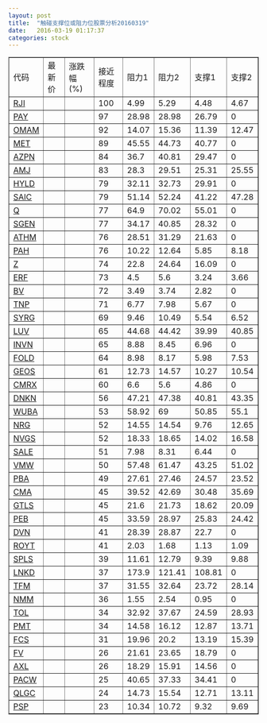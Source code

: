 ```yaml
---
layout: post
title:  "触碰支撑位或阻力位股票分析20160319"
date:   2016-03-19 01:17:37
categories: stock
---
```

<script type="text/javascript">
var stockList = []
stockList.push('gb_rji');
stockList.push('gb_pay');
stockList.push('gb_omam');
stockList.push('gb_met');
stockList.push('gb_azpn');
stockList.push('gb_amj');
stockList.push('gb_hyld');
stockList.push('gb_saic');
stockList.push('gb_q');
stockList.push('gb_sgen');
stockList.push('gb_athm');
stockList.push('gb_pah');
stockList.push('gb_z');
stockList.push('gb_erf');
stockList.push('gb_bv');
stockList.push('gb_tnp');
stockList.push('gb_syrg');
stockList.push('gb_luv');
stockList.push('gb_invn');
stockList.push('gb_fold');
stockList.push('gb_geos');
stockList.push('gb_cmrx');
stockList.push('gb_dnkn');
stockList.push('gb_wuba');
stockList.push('gb_nrg');
stockList.push('gb_nvgs');
stockList.push('gb_sale');
stockList.push('gb_vmw');
stockList.push('gb_pba');
stockList.push('gb_cma');
stockList.push('gb_gtls');
stockList.push('gb_peb');
stockList.push('gb_dvn');
stockList.push('gb_royt');
stockList.push('gb_spls');
stockList.push('gb_lnkd');
stockList.push('gb_tfm');
stockList.push('gb_nmm');
stockList.push('gb_tol');
stockList.push('gb_pmt');
stockList.push('gb_fcs');
stockList.push('gb_fv');
stockList.push('gb_axl');
stockList.push('gb_pacw');
stockList.push('gb_qlgc');
stockList.push('gb_psp');
</script>
<table border="1">
 <tr>
 <td>代码</td>
 <td>最新价</td>
 <td>涨跌幅(%)</td>
 <td>接近程度</td>
 <td>阻力1</td>
 <td>阻力2</td>
 <td>支撑1</td>
 <td>支撑2</td>
</tr>
  <tr id="rji" class="green">
  <td><a href="http://stock.finance.sina.com.cn/usstock/quotes/RJI.html" target="_blank">RJI</a></td><td></td><td></td><td>100</td><td>4.99</td><td>5.29</td><td>4.48</td><td>4.67</td></tr>
  <tr id="pay" class="red">
  <td><a href="http://stock.finance.sina.com.cn/usstock/quotes/PAY.html" target="_blank">PAY</a></td><td></td><td></td><td>97</td><td>28.98</td><td>28.98</td><td>26.79</td><td>0</td></tr>
  <tr id="omam" class="green">
  <td><a href="http://stock.finance.sina.com.cn/usstock/quotes/OMAM.html" target="_blank">OMAM</a></td><td></td><td></td><td>92</td><td>14.07</td><td>15.36</td><td>11.39</td><td>12.47</td></tr>
  <tr id="met" class="red">
  <td><a href="http://stock.finance.sina.com.cn/usstock/quotes/MET.html" target="_blank">MET</a></td><td></td><td></td><td>89</td><td>45.55</td><td>44.73</td><td>40.77</td><td>0</td></tr>
  <tr id="azpn" class="red">
  <td><a href="http://stock.finance.sina.com.cn/usstock/quotes/AZPN.html" target="_blank">AZPN</a></td><td></td><td></td><td>84</td><td>36.7</td><td>40.81</td><td>29.47</td><td>0</td></tr>
  <tr id="amj" class="red">
  <td><a href="http://stock.finance.sina.com.cn/usstock/quotes/AMJ.html" target="_blank">AMJ</a></td><td></td><td></td><td>83</td><td>28.3</td><td>29.51</td><td>25.31</td><td>25.55</td></tr>
  <tr id="hyld" class="red">
  <td><a href="http://stock.finance.sina.com.cn/usstock/quotes/HYLD.html" target="_blank">HYLD</a></td><td></td><td></td><td>79</td><td>32.11</td><td>32.73</td><td>29.91</td><td>0</td></tr>
  <tr id="saic" class="green">
  <td><a href="http://stock.finance.sina.com.cn/usstock/quotes/SAIC.html" target="_blank">SAIC</a></td><td></td><td></td><td>79</td><td>51.14</td><td>52.24</td><td>41.22</td><td>47.28</td></tr>
  <tr id="q" class="red">
  <td><a href="http://stock.finance.sina.com.cn/usstock/quotes/Q.html" target="_blank">Q</a></td><td></td><td></td><td>77</td><td>64.9</td><td>70.02</td><td>55.01</td><td>0</td></tr>
  <tr id="sgen" class="red">
  <td><a href="http://stock.finance.sina.com.cn/usstock/quotes/SGEN.html" target="_blank">SGEN</a></td><td></td><td></td><td>77</td><td>34.17</td><td>40.85</td><td>28.32</td><td>0</td></tr>
  <tr id="athm" class="red">
  <td><a href="http://stock.finance.sina.com.cn/usstock/quotes/ATHM.html" target="_blank">ATHM</a></td><td></td><td></td><td>76</td><td>28.51</td><td>31.29</td><td>21.63</td><td>0</td></tr>
  <tr id="pah" class="green">
  <td><a href="http://stock.finance.sina.com.cn/usstock/quotes/PAH.html" target="_blank">PAH</a></td><td></td><td></td><td>76</td><td>10.22</td><td>12.64</td><td>5.85</td><td>8.18</td></tr>
  <tr id="z" class="red">
  <td><a href="http://stock.finance.sina.com.cn/usstock/quotes/Z.html" target="_blank">Z</a></td><td></td><td></td><td>74</td><td>22.8</td><td>24.64</td><td>16.09</td><td>0</td></tr>
  <tr id="erf" class="green">
  <td><a href="http://stock.finance.sina.com.cn/usstock/quotes/ERF.html" target="_blank">ERF</a></td><td></td><td></td><td>73</td><td>4.5</td><td>5.6</td><td>3.24</td><td>3.66</td></tr>
  <tr id="bv" class="red">
  <td><a href="http://stock.finance.sina.com.cn/usstock/quotes/BV.html" target="_blank">BV</a></td><td></td><td></td><td>72</td><td>3.49</td><td>3.74</td><td>2.82</td><td>0</td></tr>
  <tr id="tnp" class="red">
  <td><a href="http://stock.finance.sina.com.cn/usstock/quotes/TNP.html" target="_blank">TNP</a></td><td></td><td></td><td>71</td><td>6.77</td><td>7.98</td><td>5.67</td><td>0</td></tr>
  <tr id="syrg" class="red">
  <td><a href="http://stock.finance.sina.com.cn/usstock/quotes/SYRG.html" target="_blank">SYRG</a></td><td></td><td></td><td>69</td><td>9.46</td><td>10.49</td><td>5.54</td><td>6.52</td></tr>
  <tr id="luv" class="green">
  <td><a href="http://stock.finance.sina.com.cn/usstock/quotes/LUV.html" target="_blank">LUV</a></td><td></td><td></td><td>65</td><td>44.68</td><td>44.42</td><td>39.99</td><td>40.85</td></tr>
  <tr id="invn" class="red">
  <td><a href="http://stock.finance.sina.com.cn/usstock/quotes/INVN.html" target="_blank">INVN</a></td><td></td><td></td><td>65</td><td>8.88</td><td>8.45</td><td>6.96</td><td>0</td></tr>
  <tr id="fold" class="red">
  <td><a href="http://stock.finance.sina.com.cn/usstock/quotes/FOLD.html" target="_blank">FOLD</a></td><td></td><td></td><td>64</td><td>8.98</td><td>8.17</td><td>5.98</td><td>7.53</td></tr>
  <tr id="geos" class="red">
  <td><a href="http://stock.finance.sina.com.cn/usstock/quotes/GEOS.html" target="_blank">GEOS</a></td><td></td><td></td><td>61</td><td>12.73</td><td>14.57</td><td>10.27</td><td>10.54</td></tr>
  <tr id="cmrx" class="green">
  <td><a href="http://stock.finance.sina.com.cn/usstock/quotes/CMRX.html" target="_blank">CMRX</a></td><td></td><td></td><td>60</td><td>6.6</td><td>5.6</td><td>4.86</td><td>0</td></tr>
  <tr id="dnkn" class="red">
  <td><a href="http://stock.finance.sina.com.cn/usstock/quotes/DNKN.html" target="_blank">DNKN</a></td><td></td><td></td><td>56</td><td>47.21</td><td>47.38</td><td>40.81</td><td>43.35</td></tr>
  <tr id="wuba" class="red">
  <td><a href="http://stock.finance.sina.com.cn/usstock/quotes/WUBA.html" target="_blank">WUBA</a></td><td></td><td></td><td>53</td><td>58.92</td><td>69</td><td>50.85</td><td>55.1</td></tr>
  <tr id="nrg" class="red">
  <td><a href="http://stock.finance.sina.com.cn/usstock/quotes/NRG.html" target="_blank">NRG</a></td><td></td><td></td><td>52</td><td>14.55</td><td>14.54</td><td>9.76</td><td>12.65</td></tr>
  <tr id="nvgs" class="green">
  <td><a href="http://stock.finance.sina.com.cn/usstock/quotes/NVGS.html" target="_blank">NVGS</a></td><td></td><td></td><td>52</td><td>18.33</td><td>18.65</td><td>14.02</td><td>16.58</td></tr>
  <tr id="sale" class="green">
  <td><a href="http://stock.finance.sina.com.cn/usstock/quotes/SALE.html" target="_blank">SALE</a></td><td></td><td></td><td>51</td><td>7.98</td><td>8.31</td><td>6.44</td><td>0</td></tr>
  <tr id="vmw" class="green">
  <td><a href="http://stock.finance.sina.com.cn/usstock/quotes/VMW.html" target="_blank">VMW</a></td><td></td><td></td><td>50</td><td>57.48</td><td>61.47</td><td>43.25</td><td>51.02</td></tr>
  <tr id="pba" class="red">
  <td><a href="http://stock.finance.sina.com.cn/usstock/quotes/PBA.html" target="_blank">PBA</a></td><td></td><td></td><td>49</td><td>27.61</td><td>27.46</td><td>24.57</td><td>23.52</td></tr>
  <tr id="cma" class="red">
  <td><a href="http://stock.finance.sina.com.cn/usstock/quotes/CMA.html" target="_blank">CMA</a></td><td></td><td></td><td>45</td><td>39.52</td><td>42.69</td><td>30.48</td><td>35.69</td></tr>
  <tr id="gtls" class="red">
  <td><a href="http://stock.finance.sina.com.cn/usstock/quotes/GTLS.html" target="_blank">GTLS</a></td><td></td><td></td><td>45</td><td>21.6</td><td>21.73</td><td>18.62</td><td>20.09</td></tr>
  <tr id="peb" class="red">
  <td><a href="http://stock.finance.sina.com.cn/usstock/quotes/PEB.html" target="_blank">PEB</a></td><td></td><td></td><td>45</td><td>33.59</td><td>28.97</td><td>25.83</td><td>24.42</td></tr>
  <tr id="dvn" class="red">
  <td><a href="http://stock.finance.sina.com.cn/usstock/quotes/DVN.html" target="_blank">DVN</a></td><td></td><td></td><td>41</td><td>28.39</td><td>28.87</td><td>22.7</td><td>0</td></tr>
  <tr id="royt" class="red">
  <td><a href="http://stock.finance.sina.com.cn/usstock/quotes/ROYT.html" target="_blank">ROYT</a></td><td></td><td></td><td>41</td><td>2.03</td><td>1.68</td><td>1.13</td><td>1.09</td></tr>
  <tr id="spls" class="green">
  <td><a href="http://stock.finance.sina.com.cn/usstock/quotes/SPLS.html" target="_blank">SPLS</a></td><td></td><td></td><td>39</td><td>11.61</td><td>12.79</td><td>9.39</td><td>9.88</td></tr>
  <tr id="lnkd" class="green">
  <td><a href="http://stock.finance.sina.com.cn/usstock/quotes/LNKD.html" target="_blank">LNKD</a></td><td></td><td></td><td>37</td><td>173.9</td><td>121.41</td><td>108.81</td><td>0</td></tr>
  <tr id="tfm" class="green">
  <td><a href="http://stock.finance.sina.com.cn/usstock/quotes/TFM.html" target="_blank">TFM</a></td><td></td><td></td><td>37</td><td>31.55</td><td>32.64</td><td>23.72</td><td>28.14</td></tr>
  <tr id="nmm" class="red">
  <td><a href="http://stock.finance.sina.com.cn/usstock/quotes/NMM.html" target="_blank">NMM</a></td><td></td><td></td><td>36</td><td>1.55</td><td>2.54</td><td>0.95</td><td>0</td></tr>
  <tr id="tol" class="green">
  <td><a href="http://stock.finance.sina.com.cn/usstock/quotes/TOL.html" target="_blank">TOL</a></td><td></td><td></td><td>34</td><td>32.92</td><td>37.67</td><td>24.59</td><td>28.93</td></tr>
  <tr id="pmt" class="green">
  <td><a href="http://stock.finance.sina.com.cn/usstock/quotes/PMT.html" target="_blank">PMT</a></td><td></td><td></td><td>34</td><td>14.58</td><td>16.12</td><td>12.87</td><td>13.71</td></tr>
  <tr id="fcs" class="green">
  <td><a href="http://stock.finance.sina.com.cn/usstock/quotes/FCS.html" target="_blank">FCS</a></td><td></td><td></td><td>31</td><td>19.96</td><td>20.2</td><td>13.19</td><td>15.39</td></tr>
  <tr id="fv" class="red">
  <td><a href="http://stock.finance.sina.com.cn/usstock/quotes/FV.html" target="_blank">FV</a></td><td></td><td></td><td>26</td><td>21.61</td><td>23.65</td><td>18.79</td><td>0</td></tr>
  <tr id="axl" class="red">
  <td><a href="http://stock.finance.sina.com.cn/usstock/quotes/AXL.html" target="_blank">AXL</a></td><td></td><td></td><td>26</td><td>18.29</td><td>15.91</td><td>14.56</td><td>0</td></tr>
  <tr id="pacw" class="red">
  <td><a href="http://stock.finance.sina.com.cn/usstock/quotes/PACW.html" target="_blank">PACW</a></td><td></td><td></td><td>25</td><td>40.65</td><td>37.33</td><td>34.41</td><td>0</td></tr>
  <tr id="qlgc" class="green">
  <td><a href="http://stock.finance.sina.com.cn/usstock/quotes/QLGC.html" target="_blank">QLGC</a></td><td></td><td></td><td>24</td><td>14.73</td><td>15.54</td><td>12.71</td><td>13.11</td></tr>
  <tr id="psp" class="red">
  <td><a href="http://stock.finance.sina.com.cn/usstock/quotes/PSP.html" target="_blank">PSP</a></td><td></td><td></td><td>23</td><td>10.34</td><td>10.72</td><td>9.32</td><td>9.69</td></tr>
</table>
